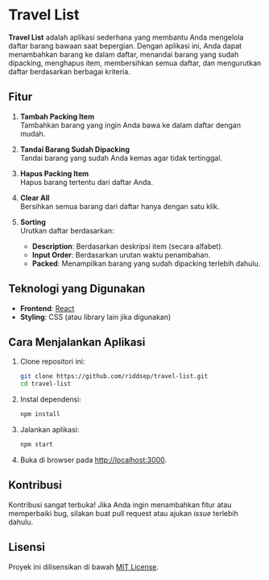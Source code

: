 # Travel List

**Travel List** adalah aplikasi sederhana yang membantu Anda mengelola daftar barang bawaan saat bepergian. Dengan aplikasi ini, Anda dapat menambahkan barang ke dalam daftar, menandai barang yang sudah dipacking, menghapus item, membersihkan semua daftar, dan mengurutkan daftar berdasarkan berbagai kriteria.

## Fitur

1. **Tambah Packing Item**  
   Tambahkan barang yang ingin Anda bawa ke dalam daftar dengan mudah.

2. **Tandai Barang Sudah Dipacking**  
   Tandai barang yang sudah Anda kemas agar tidak tertinggal.

3. **Hapus Packing Item**  
   Hapus barang tertentu dari daftar Anda.

4. **Clear All**  
   Bersihkan semua barang dari daftar hanya dengan satu klik.

5. **Sorting**  
   Urutkan daftar berdasarkan:
   - **Description**: Berdasarkan deskripsi item (secara alfabet).
   - **Input Order**: Berdasarkan urutan waktu penambahan.
   - **Packed**: Menampilkan barang yang sudah dipacking terlebih dahulu.

## Teknologi yang Digunakan

- **Frontend**: [React](https://reactjs.org/)
- **Styling**: CSS (atau library lain jika digunakan)

## Cara Menjalankan Aplikasi

1. Clone repositori ini:

   ```bash
   git clone https://github.com/riddsep/travel-list.git
   cd travel-list
   ```

2. Instal dependensi:

   ```bash
   npm install
   ```

3. Jalankan aplikasi:

   ```bash
   npm start
   ```

4. Buka di browser pada [http://localhost:3000](http://localhost:3000).

## Kontribusi

Kontribusi sangat terbuka! Jika Anda ingin menambahkan fitur atau memperbaiki bug, silakan buat pull request atau ajukan _issue_ terlebih dahulu.

## Lisensi

Proyek ini dilisensikan di bawah [MIT License](LICENSE).
